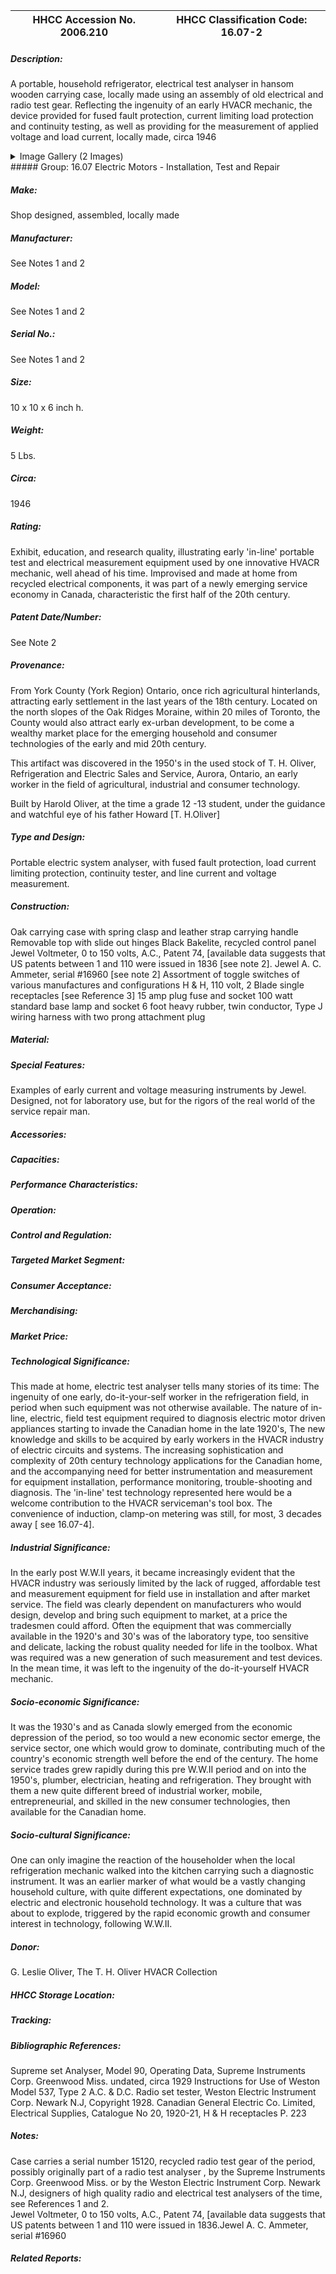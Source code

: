 | **HHCC Accession No. 2006.210** |**HHCC Classification Code:  16.07-2**|
| ----------- | ----------- |
##### Description:
A portable, household refrigerator, electrical test analyser in hansom wooden carrying case, locally made using an assembly of old electrical and radio test gear. Reflecting the ingenuity of an early HVACR mechanic, the device provided for fused fault protection, current limiting load protection and continuity testing, as well as providing for the measurement of applied voltage and load current, locally made, circa 1946


<details>
	<summary>Image Gallery (2 Images)</summary>
<div class="gallery gallery-wrapper--full" contenteditable="false" data-is-empty="false" data-translation="Add images" data-columns="6">
<figure class="gallery__item"><a href="#DOMAIN_NAME#gallery/16.07-2.jpg" data-size="1739x1200"><img src="#DOMAIN_NAME#gallery/16.07-2-thumbnail.jpg" alt=""></a></figure>
<figure class="gallery__item"><a href="#DOMAIN_NAME#gallery/16.07-2a.jpg" data-size="2096x1704"><img src="#DOMAIN_NAME#gallery/16.07-2a-thumbnail.jpg" alt=""></a></figure>
</div>
</details>
##### Group:
16.07 Electric Motors - Installation, Test and Repair

##### Make:
Shop designed, assembled, locally made

##### Manufacturer:
See Notes 1 and 2

##### Model:
See Notes 1 and 2

##### Serial No.:
See Notes 1 and 2

##### Size:
10 x 10 x 6 inch h.

##### Weight:
5 Lbs.

##### Circa:
1946

##### Rating:
Exhibit, education, and research quality, illustrating early 'in-line' portable test and electrical measurement equipment used by one innovative HVACR mechanic, well ahead of his time. Improvised and made at home from recycled electrical components, it was part of a newly emerging service economy in Canada, characteristic the first half of the 20th century.

##### Patent Date/Number:
See Note 2

##### Provenance:
From York County (York Region) Ontario, once rich agricultural hinterlands, attracting early settlement in the last years of the 18th century. Located on the north slopes of the Oak Ridges Moraine, within 20 miles of Toronto, the County would also attract early ex-urban development, to be come a wealthy market place for the emerging household and consumer technologies of the early and mid 20th century. 

This artifact was discovered in the 1950's in the used stock of T. H. Oliver, Refrigeration and Electric Sales and Service, Aurora, Ontario, an early worker in the field of agricultural, industrial and consumer technology. 

Built by Harold Oliver, at the time a grade 12 -13 student, under the guidance and watchful eye of his father Howard [T. H.Oliver]

##### Type and Design:
Portable electric system analyser, with fused fault protection, load current limiting protection,  continuity tester, and line current and voltage measurement.

##### Construction:
Oak carrying case with spring clasp and leather strap carrying handle
Removable top with slide out hinges
Black Bakelite, recycled control panel
Jewel Voltmeter, 0 to 150 volts, A.C., Patent 74, [available data suggests that US patents between 1 and 110 were issued in 1836 [see note 2].
Jewel A. C. Ammeter, serial #16960 [see note 2]
Assortment of toggle switches of various manufactures and configurations
H & H, 110 volt, 2 Blade single receptacles [see Reference 3]
15 amp plug fuse and socket
100 watt standard base lamp and socket
6 foot heavy rubber, twin conductor, Type J wiring harness with two prong attachment plug

##### Material:


##### Special Features:
Examples of early current and voltage measuring instruments by Jewel. Designed, not for laboratory use, but for the rigors of the real world of the service repair man.

##### Accessories:


##### Capacities:


##### Performance Characteristics:


##### Operation:


##### Control and Regulation:


##### Targeted Market Segment:


##### Consumer Acceptance:


##### Merchandising:


##### Market Price:


##### Technological Significance:
This made at home, electric test analyser tells many stories of its time: 
The ingenuity of one early, do-it-your-self worker in the refrigeration field, in period when such equipment was not otherwise available. 
The nature of in-line, electric, field test equipment required to diagnosis electric motor driven appliances starting to invade the Canadian home in the late 1920's,
The new knowledge and skills to be acquired by early workers in the HVACR industry of electric circuits and systems.
The increasing sophistication and complexity of 20th century technology applications for the Canadian home, and the accompanying need for better instrumentation and measurement for equipment installation, performance monitoring, trouble-shooting and diagnosis. 
The 'in-line' test technology represented here would be a welcome contribution to the HVACR serviceman's tool box. The convenience of induction, clamp-on metering was still, for most, 3 decades away [ see 16.07-4].

##### Industrial Significance:
In the early post W.W.II years, it became increasingly evident that the HVACR industry was seriously limited by the lack of rugged, affordable test and measurement equipment for field use in installation and after market service. 
The field was clearly dependent on manufacturers who would design, develop and bring such equipment to market, at a price the tradesmen could afford. Often the equipment that was commercially available in the 1920's and 30's was of the laboratory type, too sensitive and delicate, lacking the robust quality needed for life in the toolbox. What was required was a new generation of such measurement and test devices. In the mean time, it was left to the ingenuity of the do-it-yourself  HVACR mechanic.

##### Socio-economic Significance:
It was the 1930's and as Canada slowly emerged from the economic depression of the period, so too would a new economic sector emerge, the service sector, one which would grow to dominate, contributing much of the country's economic strength well before the end of the century. 
The home service trades grew rapidly during this pre W.W.II period and on into the 1950's, plumber, electrician, heating and refrigeration. They brought with them a new quite different breed of industrial worker, mobile, entrepreneurial, and skilled in the new consumer technologies, then available for the Canadian home.

##### Socio-cultural Significance:
One can only imagine the reaction of the householder when the local refrigeration mechanic walked into the kitchen carrying such a diagnostic instrument. It was an earlier marker of what would be a vastly changing household culture, with quite different expectations, one dominated by electric and electronic household technology. It was a culture that was about to explode, triggered by the rapid economic growth and consumer interest in technology, following W.W.II.

##### Donor:
G. Leslie Oliver, The T. H. Oliver HVACR Collection

##### HHCC Storage Location:


##### Tracking:


##### Bibliographic References:
Supreme set Analyser, Model 90, Operating Data, Supreme Instruments Corp. Greenwood Miss. undated, circa 1929 
Instructions for Use of Weston Model 537, Type 2 A.C. & D.C. Radio set tester, Weston Electric Instrument Corp. Newark N.J, Copyright 1928.
Canadian General Electric Co. Limited, Electrical Supplies, Catalogue No 20, 1920-21, H & H receptacles P. 223

##### Notes:
Case carries a serial number 15120, recycled radio test gear of the period, possibly originally part of  a radio test analyser , by the Supreme Instruments Corp. Greenwood Miss. or by the Weston Electric Instrument Corp. Newark N.J, 
designers of high quality radio and electrical test analysers of the time, see References 1 and 2.  
Jewel Voltmeter, 0 to 150 volts, A.C., Patent 74, [available data suggests that US patents between 1 and 110 were issued in 1836.Jewel A. C. Ammeter, serial #16960

##### Related Reports:

